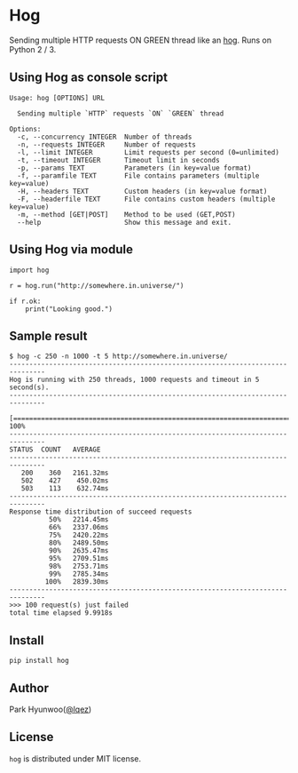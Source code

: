 Hog
===

Sending multiple HTTP requests ON GREEN thread like an [hog](http://en.wikipedia.org/wiki/Giant_forest_hog).
Runs on Python 2 / 3.


Using Hog as console script
---------------------------
```shell
Usage: hog [OPTIONS] URL

  Sending multiple `HTTP` requests `ON` `GREEN` thread

Options:
  -c, --concurrency INTEGER  Number of threads
  -n, --requests INTEGER     Number of requests
  -l, --limit INTEGER        Limit requests per second (0=unlimited)
  -t, --timeout INTEGER      Timeout limit in seconds
  -p, --params TEXT          Parameters (in key=value format)
  -f, --paramfile TEXT       File contains parameters (multiple key=value)
  -H, --headers TEXT         Custom headers (in key=value format)
  -F, --headerfile TEXT      File contains custom headers (multiple key=value)
  -m, --method [GET|POST]    Method to be used (GET,POST)
  --help                     Show this message and exit.
```


Using Hog via module
--------------------

    import hog

    r = hog.run("http://somewhere.in.universe/")

    if r.ok:
        print("Looking good.")



Sample result
-------------

    $ hog -c 250 -n 1000 -t 5 http://somewhere.in.universe/
    -------------------------------------------------------------------------------
    Hog is running with 250 threads, 1000 requests and timeout in 5 second(s).
    -------------------------------------------------------------------------------
      [======================================================================] 100%
    -------------------------------------------------------------------------------
    STATUS  COUNT   AVERAGE
    -------------------------------------------------------------------------------
       200    360   2161.32ms
       502    427    450.02ms
       503    113    632.74ms
    -------------------------------------------------------------------------------
    Response time distribution of succeed requests
              50%   2214.45ms
              66%   2337.06ms
              75%   2420.22ms
              80%   2489.50ms
              90%   2635.47ms
              95%   2709.51ms
              98%   2753.71ms
              99%   2785.34ms
             100%   2839.30ms
    -------------------------------------------------------------------------------
    >>> 100 request(s) just failed
    total time elapsed 9.9918s


Install
-------

    pip install hog


Author
------

Park Hyunwoo([@lqez](https://twitter.com/lqez))


License
-------

`hog` is distributed under MIT license.
